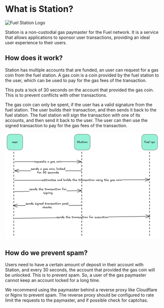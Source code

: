 # What is Station?

<img src="https://github.com/bajpai244/fuel-station/blob/main/assets/logo.png?raw=true" alt="Fuel Station Logo" style="max-width: 150px;">

Station is a non-custodial gas paymaster for the Fuel network. It is a service that allows applications to sponsor user transactions, providing an ideal user experience to their users.

## How does it work?

Station has multiple accounts that are funded, an user can request for a gas coin from the fuel station. A gas coin is a coin provided by the fuel station to the user, which can be used to pay for the gas fees of the transaction.

This puts a lock of 30 seconds on the account that provided the gas coin. This is to prevent conflicts with other transactions.

The gas coin can only be spent, if the user has a valid signature from the fuel station. The user builds their transaction, and then sends it back to the fuel station. The fuel station will sign the transaction with one of its accounts, and then send it back to the user. The user can then use the signed transaction to pay for the gas fees of the transaction.

<img src="../assets/1_sequence_diagram.png" alt="Sequence Diagram" style="max-width: 100%;">


## How do we prevent spam?

Users need to have a certain amount of deposit in their account with Station, and every 30 seconds, the account that provided the gas coin will be unlocked. This is to prevent spam. So, a user of the gas paymaster cannot keep an account locked for a long time.

We recommend using the paymaster behind a reverse proxy like Cloudflare or Nginx to prevent spam. The reverse proxy should be configured to rate limit the requests to the paymaster, and if possible check for captchas.
